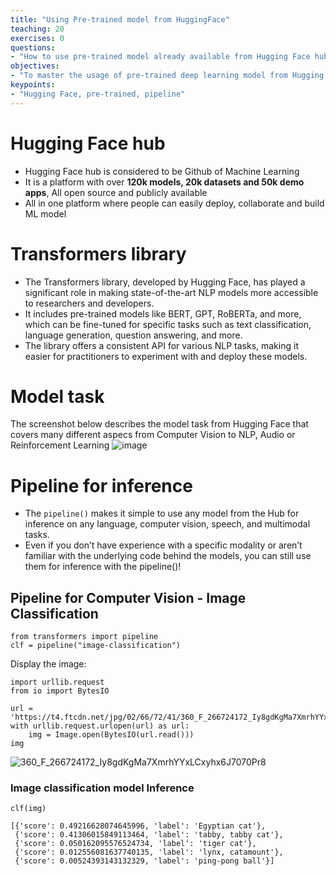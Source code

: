 ```yaml
---
title: "Using Pre-trained model from HuggingFace"
teaching: 20
exercises: 0
questions:
- "How to use pre-trained model already available from Hugging Face hub"
objectives:
- "To master the usage of pre-trained deep learning model from Hugging Face"
keypoints:
- "Hugging Face, pre-trained, pipeline"
---
```


# Hugging Face hub
- Hugging Face hub is considered to be Github of Machine Learning
- It is a platform with over **120k models, 20k datasets and 50k demo apps**, All open source and publicly available
- All in one platform where people can easily deploy, collaborate and build ML model

# Transformers library
- The Transformers library, developed by Hugging Face, has played a significant role in making state-of-the-art NLP models more accessible to researchers and developers. 
- It includes pre-trained models like BERT, GPT, RoBERTa, and more, which can be fine-tuned for specific tasks such as text classification, language generation, question answering, and more.
- The library offers a consistent API for various NLP tasks, making it easier for practitioners to experiment with and deploy these models.
  
# Model task
The screenshot below describes the model task from Hugging Face that covers many different aspecs from Computer Vision to NLP, Audio or Reinforcement Learning
![image](https://github.com/vuminhtue/SMU_SuperPOD_101/assets/43855029/11f2feda-8dc8-4fe8-8d26-10bacd3cac53)

# Pipeline for inference

- The ```pipeline()``` makes it simple to use any model from the Hub for inference on any language, computer vision, speech, and multimodal tasks. 
- Even if you don’t have experience with a specific modality or aren’t familiar with the underlying code behind the models, you can still use them for inference with the pipeline()!

## Pipeline for Computer Vision - Image Classification

```
from transformers import pipeline
clf = pipeline("image-classification")
```

Display the image:

```
import urllib.request
from io import BytesIO

url = 'https://t4.ftcdn.net/jpg/02/66/72/41/360_F_266724172_Iy8gdKgMa7XmrhYYxLCxyhx6J7070Pr8.jpg'
with urllib.request.urlopen(url) as url:
    img = Image.open(BytesIO(url.read()))
img
```

![360_F_266724172_Iy8gdKgMa7XmrhYYxLCxyhx6J7070Pr8](https://github.com/vuminhtue/SMU_SuperPOD_101/assets/43855029/6170fc20-3cec-4049-a363-9c4f3f85660f)


### Image classification model Inference

```
clf(img)

[{'score': 0.49216628074645996, 'label': 'Egyptian cat'},
 {'score': 0.41306015849113464, 'label': 'tabby, tabby cat'},
 {'score': 0.050162095576524734, 'label': 'tiger cat'},
 {'score': 0.012556081637740135, 'label': 'lynx, catamount'},
 {'score': 0.00524393143132329, 'label': 'ping-pong ball'}]
```


